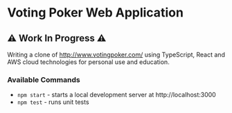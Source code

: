 # Voting Poker Web Application

## :warning: Work In Progress :warning:

Writing a clone of http://www.votingpoker.com/ using TypeScript, React and AWS cloud technologies for personal use and education.

### Available Commands

* `npm start` - starts a local development server at http://localhost:3000
* `npm test` - runs unit tests